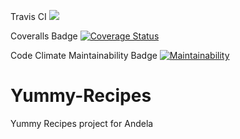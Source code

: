 
Travis CI
![](https://travis-ci.org/adelinetush/Yummy-Recipes.svg?branch=master)

Coveralls Badge
[![Coverage Status](https://coveralls.io/repos/github/adelinetush/Yummy-Recipes/badge.svg?branch=1st-pull)](https://coveralls.io/github/adelinetush/Yummy-Recipes?branch=1st-pull)

Code Climate Maintainability Badge
[![Maintainability](https://api.codeclimate.com/v1/badges/833e1712ca3af333c110/maintainability)](https://codeclimate.com/github/adelinetush/Yummy-Recipes/maintainability)


# Yummy-Recipes
Yummy Recipes project for Andela
